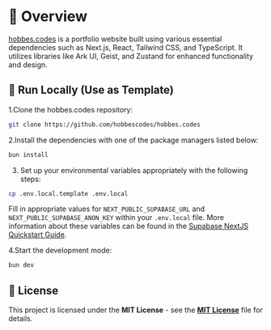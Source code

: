 # 📌 Overview

[hobbes.codes](https://www.hobbes.codes/) is a portfolio website built using various essential dependencies such as Next.js, React, Tailwind CSS, and TypeScript. It utilizes libraries like Ark UI, Geist, and Zustand for enhanced functionality and design.

## 🚀 Run Locally (Use as Template)

1.Clone the hobbes.codes repository:

```sh
git clone https://github.com/hobbescodes/hobbes.codes
```

2.Install the dependencies with one of the package managers listed below:

```bash
bun install
```

3. Set up your environmental variables appropriately with the following steps:

```sh
cp .env.local.template .env.local
```

Fill in appropriate values for `NEXT_PUBLIC_SUPABASE_URL` and `NEXT_PUBLIC_SUPABASE_ANON_KEY` within your `.env.local` file. More information about these variables can be found in the [Supabase NextJS Quickstart Guide](https://supabase.com/docs/guides/getting-started/quickstarts/nextjs).

4.Start the development mode:

```bash
bun dev
```

## 📄 License

This project is licensed under the **MIT License** - see the [**MIT License**](https://github.com/hobbescodes/hobbes.codes/blob/master/LICENSE.md) file for details.
